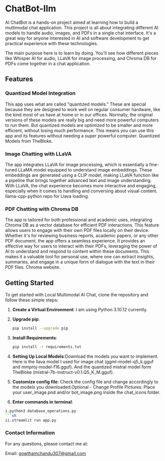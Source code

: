# ChatBot-llm
AI ChatBot is a hands-on project aimed at learning how to build a multimodal chat application. This project is all about integrating different AI models to handle audio, images, and PDFs in a single chat interface. It's a great way for anyone interested in AI and software development to get practical experience with these technologies.

The main purpose here is to learn by doing. You'll see how different pieces like Whisper AI for audio, LLaVA for image processing, and Chroma DB for PDFs come together in a chat application.

## Features

### Quantized Model Integration
This app uses what are called "quantized models." These are special because they are designed to work well on regular consumer hardware, like the kind most of us have at home or in our offices. Normally, the original versions of these models are really big and need more powerful computers to run them. But quantized models are optimized to be smaller and more efficient, without losing much performance. This means you can use this app and its features without needing a super powerful computer. Quantized Models from TheBloke.

### Image Chatting with LLaVA
The app integrates LLaVA for image processing, which is essentially a fine-tuned LLaMA model equipped to understand image embeddings. These embeddings are generated using a CLIP model, making LLaVA function like a pipeline that brings together advanced text and image understanding. With LLaVA, the chat experience becomes more interactive and engaging, especially when it comes to handling and conversing about visual content. llama-cpp-python repo for Llava loading.

### PDF Chatting with Chroma DB
The app is tailored for both professional and academic uses, integrating Chroma DB as a vector database for efficient PDF interactions. This feature allows users to engage with their own PDF files locally on their device. Whether it's for reviewing business reports, academic papers, or any other PDF document, the app offers a seamless experience. It provides an effective way for users to interact with their PDFs, leveraging the power of AI to understand and respond to content within these documents. This makes it a valuable tool for personal use, where one can extract insights, summaries, and engage in a unique form of dialogue with the text in their PDF files. Chroma website.

## Getting Started

To get started with Local Multimodal AI Chat, clone the repository and follow these simple steps:

1. **Create a Virtual Environment**: I am using Python 3.10.12 currently.

2. **Upgrade pip**: 
   ```sh
   pip install --upgrade pip
   ```
3. **Install Requirements**:
   ```sh
   pip install -r requirements.txt
   ```
4.  **Setting Up Local Models**:Download the models you want to implement. Here is the llava model I used for image chat (ggml-model-q5_k.gguf and mmproj-model-f16.gguf). And the quantized mistral model form TheBloke (mistral-7b-instruct-v0.1.Q5_K_M.gguf).
5.  **Customize config file**: Check the config file and change accordingly to the models you downloaded.Optional - Change Profile Pictures: Place your user_image.pnd and/or bot_image.png inside the chat_icons folder.
6.  **Enter commands in terminal**:
```sh
i.python3 database_operations.py
```sh
ii.streamlit run app.py
```

### Contact Information
For any questions, please contact me at:

Email: gowthamchandu307@gmail.com

